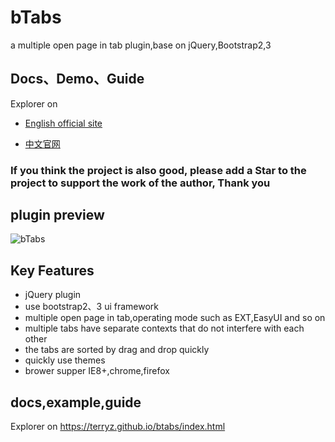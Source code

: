 # bTabs

a multiple open page in tab plugin,base on jQuery,Bootstrap2,3

## Docs、Demo、Guide

Explorer on 

- [English official site](https://terryz.github.io/btabs/index.html)

- [中文官网](https://terryz.oschina.io/btabs/index.html)

### If you think the project is also good, please add a Star to the project to support the work of the author, Thank you

## plugin preview  

![bTabs](https://terryz.github.io/image/bTabs.png)

## Key Features

<ul>
  <li>jQuery plugin</li>
  <li>use bootstrap2、3 ui framework</li>
  <li>multiple open page in tab,operating mode such as EXT,EasyUI and so on</li>
  <li>multiple tabs have separate contexts that do not interfere with each other</li>
  <li>the tabs are sorted by drag and drop quickly</li>
  <li>quickly use themes</li>
  <li>brower supper IE8+,chrome,firefox</li>
</ul>

## docs,example,guide

Explorer on <a href="https://terryz.github.io/btabs/index.html" target="_blank">https://terryz.github.io/btabs/index.html</a>
